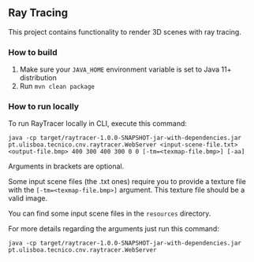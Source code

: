 ## Ray Tracing

This project contains functionality to render 3D scenes with ray tracing.

### How to build

1. Make sure your `JAVA_HOME` environment variable is set to Java 11+ distribution
2. Run `mvn clean package`

### How to run locally

To run RayTracer locally in CLI, execute this command:

```
java -cp target/raytracer-1.0.0-SNAPSHOT-jar-with-dependencies.jar pt.ulisboa.tecnico.cnv.raytracer.WebServer <input-scene-file.txt> <output-file.bmp> 400 300 400 300 0 0 [-tm=<texmap-file.bmp>] [-aa]
```

Arguments in brackets are optional.

Some input scene files (the .txt ones) require you to provide a texture file with the `[-tm=<texmap-file.bmp>]` argument. This texture file should be a valid image.

You can find some input scene files in the `resources` directory.

For more details regarding the arguments just run this command:

```
java -cp target/raytracer-1.0.0-SNAPSHOT-jar-with-dependencies.jar pt.ulisboa.tecnico.cnv.raytracer.WebServer
```
